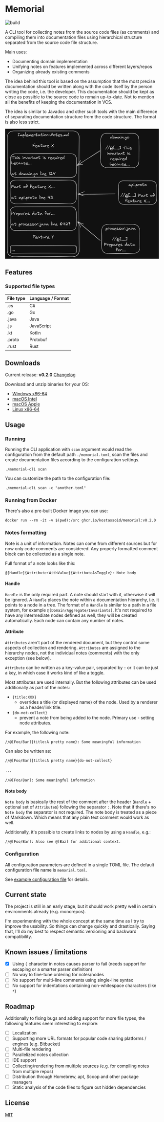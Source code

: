 # Memorial

![build](https://github.com/Kostassoid/memorial/actions/workflows/cicd.yaml/badge.svg)

A CLI tool for collecting notes from the source code files (as comments) and compiling them into documentation files
using hierarchical structure separated from the source code file structure.

Main uses:

- Documenting domain implementation
- Unifying notes on features implemented across different layers/repos
- Organizing already existing comments

The idea behind this tool is based on the assumption that the most precise documentation should be written along with
the code itself by the person writing the code, i.e. the developer. This documentation should be kept as close as
possible to the source code to remain up-to-date. Not to mention all the benefits of keeping the documentation in VCS.

The idea is similar to Javadoc and other such tools with the main difference of separating documentation structure from
the code structure. The format is also less strict.

![example](memorial-demo.png)

## Features

### Supported file types

| File type | Language / Format | 
|-----------|-------------------|
| .cs       | C#                |
| .go       | Go                |
| .java     | Java              |
| .js       | JavaScript        |
| .kt       | Kotlin            |
| .proto    | Protobuf          |
| .rust     | Rust              |

## Downloads

Current release: **v0.2.0** [Changelog](CHANGELOG.md)

Download and unzip binaries for your OS:

- [Windows x86-64](https://github.com/Kostassoid/memorial/releases/download/v0.2.0/memorial-cli-v0.2.0-x86_64-pc-windows-gnu.zip)
- [macOS Intel](https://github.com/Kostassoid/memorial/releases/download/v0.2.0/memorial-cli-v0.2.0-x86_64-apple-darwin.tar.gz)
- [macOS Apple](https://github.com/Kostassoid/memorial/releases/download/v0.2.0/memorial-cli-v0.2.0-aarch64-apple-darwin.tar.gz)
- [Linux x86-64](https://github.com/Kostassoid/memorial/releases/download/v0.2.0/memorial-cli-v0.2.0-x86_64-unknown-linux-musl.tar.gz)

## Usage

### Running

Running the CLI application with `scan` argument would read the configuration from the default path `./memorial.toml`,
scan the files and create documentation files according to the configuration settings.

```shell
./memorial-cli scan
```

You can customize the path to the configuration file:

```shell
./memorial-cli scan -c "another.toml"
```

### Running from Docker

There's also a pre-built Docker image you can use:

```shell
docker run --rm -it -v $(pwd):/src ghcr.io/kostassoid/memorial:v0.2.0
```

### Notes formatting

Note is a unit of information. Notes can come from different sources but for now only code comments are considered.
Any properly formatted comment block can be collected as a single note.

Full format of a note looks like this:

```
@[Handle]{Attribute:WithValue}{AttributeAsToggle}: Note body
```

#### Handle

`Handle` is the only required part. A note should start with it, otherwise it will be ignored. A `Handle` places the
note
within a documentation hierarchy, i.e. it points to a node in a tree.
The format of a `Handle` is similar to a path in a file system, for example `@[Domain/Aggregate/Invariants]`.
It's not required to have any intermediate nodes defined as well, they will be created automatically.
Each node can contain any number of notes.

#### Attribute

`Attributes` aren't part of the rendered document, but they control some aspects of collection and
rendering. `Attributes`
are assigned to the hierarchy nodes, not the individual notes (comments) with the only exception (see below).

`Attribute` can be written as a key-value pair, separated by `:` or it can be just a key, in which case it works kind of
like a toggle.

Most attributes are used internally. But the following attributes can be used additionally as part of the notes:

- `{title:XXX}`
    - overrides a title (or displayed name) of the node. Used by a renderer as a header/link title.
- `{do-not-collect}`
    - prevent a note from being added to the node. Primary use - setting node attributes.

For example, the following note:

```
//@[Foo/Bar]{title:A pretty name}: Some meaningful information
```

Can also be written as:

```
//@[Foo/Bar]{title:A pretty name}{do-not-collect}

...

//@[Foo/Bar]: Some meaningful information
```

#### Note body

`Note body` is basically the rest of the comment after the header (`Handle` + optional set of `Attribute`s) following
the separator `:`.
Note that if there's no `Note body` the separator is not required.
The note body is treated as a piece of Markdown. Which means that any plain text comment would work as well.

Additionally, it's possible to create links to nodes by using a `Handle`, e.g.:

```
//@[Foo/Bar]: Also see @[Baz] for additional context.
```

### Configuration

All configuration parameters are defined in a single TOML file. The default configuration file name is `memorial.toml`.

See [example configuration file](memorial-example.toml) for details.

## Current state

The project is still in an early stage, but it should work pretty well in certain environments already (e.g. monorepos).

I'm experimenting with the whole concept at the same time as I try to improve the usability. So things can change
quickly and drastically. Saying that, I'll do my best to respect semantic versioning and backward compatibility.

## Known issues / limitations

- [x] Using `{` character in notes causes parser to fail (needs support for escaping or a smarter parser definition)
- [ ] No way to fine-tune ordering for notes/nodes
- [ ] No support for multi-line comments using single-line syntax
- [ ] No support for indentations containing non-whitespace characters (like `*`)

## Roadmap

Additionally to fixing bugs and adding support for more file types, the following features seem interesting to explore:

- [ ] Localization
- [ ] Supporting more URL formats for popular code sharing platforms / engines (e.g. Bitbucket)
- [ ] Multi-file rendering
- [ ] Parallelized notes collection
- [ ] IDE support
- [ ] Collecting/rendering from multiple sources (e.g. for compiling notes from multiple repos)
- [ ] Distribution through Homebrew, apt, Scoop and other package managers
- [ ] Static analysis of the code files to figure out hidden dependencies

## License

[MIT](LICENSE)
